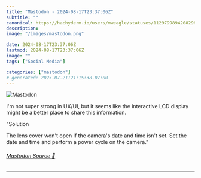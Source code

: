 ```yaml
---
title: "Mastodon - 2024-08-17T23:37:06Z"
subtitle: ""
canonical: https://hachyderm.io/users/mweagle/statuses/112979989420829803
description:
image: "/images/mastodon.png"

date: 2024-08-17T23:37:06Z
lastmod: 2024-08-17T23:37:06Z
image: ""
tags: ["Social Media"]

categories: ["mastodon"]
# generated: 2025-07-21T21:15:38-07:00
---
```

![Mastodon](/images/mastodon.png)

<p>I&#39;m not super strong in UX/UI, but it seems like the interactive LCD display might be a better place to share this information.</p><p>&quot;Solution</p><p>The lens cover won&#39;t open if the camera&#39;s date and time isn&#39;t set. Set the date and time and perform a power cycle on the camera.&quot;</p>


###### [Mastodon Source 🐘](https://hachyderm.io/@mweagle/112979989420829803)

___
